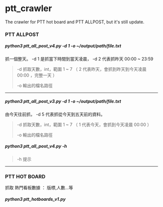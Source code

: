 # ptt_crawler
The crawler for PTT hot board and PTT ALLPOST, but it's still update.

### PTT ALLPOST

##### python3 ptt_all_post_v4.py -d 1 -o ~/output/path/file.txt

抓一個整天。 -d 1 是抓當下時間到當天凌晨， -d 2 代表抓昨天 00:00 ~ 23:59

> -d 抓取天數，int，範圍 1 ~ 7 （ 2 代表昨天，會抓到昨天到今天凌晨 00:00 ，完整一天 ）
> 
> -o 輸出的檔名路徑
> 

------

##### python3 ptt_all_post_v3.py -d 1 -o ~/output/path/file.txt

由今天往前抓， -d 5 代表抓從今天到五天前的資料。

> -d 抓取天數，int，範圍 1 ~ 7 （ 1 代表今天，會抓到今天凌晨 00:00 ）
> 
> -o 輸出的檔名路徑
> 

##### python3 ptt_all_post_v4.py -h 

> -h 提示
> 

-------

### PTT HOT BOARD

抓取 熱門看板數據 ： 版標,人數...等

##### python3 ptt_hotboards_v1.py

